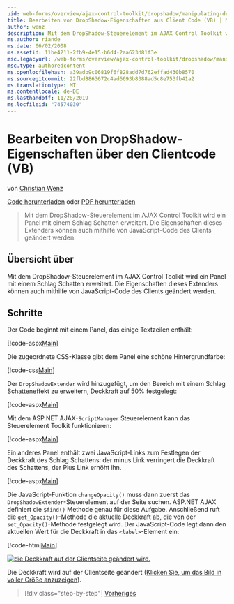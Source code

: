 ```yaml
---
uid: web-forms/overview/ajax-control-toolkit/dropshadow/manipulating-dropshadow-properties-from-client-code-vb
title: Bearbeiten von DropShadow-Eigenschaften aus Client Code (VB) | Microsoft-Dokumentation
author: wenz
description: Mit dem DropShadow-Steuerelement im AJAX Control Toolkit wird ein Panel mit einem Schlag Schatten erweitert. Die Eigenschaften dieses Extenders können auch mithilfe des Client-JavaScrip geändert werden...
ms.author: riande
ms.date: 06/02/2008
ms.assetid: 11be4211-2fb9-4e15-b6d4-2aa623d81f3e
msc.legacyurl: /web-forms/overview/ajax-control-toolkit/dropshadow/manipulating-dropshadow-properties-from-client-code-vb
msc.type: authoredcontent
ms.openlocfilehash: a39adb9c06819f6f828add7d762effad430b8570
ms.sourcegitcommit: 22fbd8863672c4ad6693b8388ad5c8e753fb41a2
ms.translationtype: MT
ms.contentlocale: de-DE
ms.lasthandoff: 11/28/2019
ms.locfileid: "74574030"
---
```

# <a name="manipulating-dropshadow-properties-from-client-code-vb"></a>Bearbeiten von DropShadow-Eigenschaften über den Clientcode (VB)

von [Christian Wenz](https://github.com/wenz)

[Code herunterladen](https://download.microsoft.com/download/5/1/6/51652a81-500b-4f6b-88d3-617103e7941e/DropShadow2.vb.zip) oder [PDF herunterladen](https://download.microsoft.com/download/b/6/a/b6ae89ee-df69-4c87-9bfb-ad1eb2b23373/dropshadow2VB.pdf)

> Mit dem DropShadow-Steuerelement im AJAX Control Toolkit wird ein Panel mit einem Schlag Schatten erweitert. Die Eigenschaften dieses Extenders können auch mithilfe von JavaScript-Code des Clients geändert werden.

## <a name="overview"></a>Übersicht über

Mit dem DropShadow-Steuerelement im AJAX Control Toolkit wird ein Panel mit einem Schlag Schatten erweitert. Die Eigenschaften dieses Extenders können auch mithilfe von JavaScript-Code des Clients geändert werden.

## <a name="steps"></a>Schritte

Der Code beginnt mit einem Panel, das einige Textzeilen enthält:

[!code-aspx[Main](manipulating-dropshadow-properties-from-client-code-vb/samples/sample1.aspx)]

Die zugeordnete CSS-Klasse gibt dem Panel eine schöne Hintergrundfarbe:

[!code-css[Main](manipulating-dropshadow-properties-from-client-code-vb/samples/sample2.css)]

Der `DropShadowExtender` wird hinzugefügt, um den Bereich mit einem Schlag Schatteneffekt zu erweitern, Deckkraft auf 50% festgelegt:

[!code-aspx[Main](manipulating-dropshadow-properties-from-client-code-vb/samples/sample3.aspx)]

Mit dem ASP.NET AJAX-`ScriptManager` Steuerelement kann das Steuerelement Toolkit funktionieren:

[!code-aspx[Main](manipulating-dropshadow-properties-from-client-code-vb/samples/sample4.aspx)]

Ein anderes Panel enthält zwei JavaScript-Links zum Festlegen der Deckkraft des Schlag Schattens: der minus Link verringert die Deckkraft des Schattens, der Plus Link erhöht ihn.

[!code-aspx[Main](manipulating-dropshadow-properties-from-client-code-vb/samples/sample5.aspx)]

Die JavaScript-Funktion `changeOpacity()` muss dann zuerst das `DropShadowExtender`-Steuerelement auf der Seite suchen. ASP.NET AJAX definiert die `$find()` Methode genau für diese Aufgabe. Anschließend ruft die `get_Opacity()`-Methode die aktuelle Deckkraft ab, die von der `set_Opacity()`-Methode festgelegt wird. Der JavaScript-Code legt dann den aktuellen Wert für die Deckkraft in das `<label>`-Element ein:

[!code-html[Main](manipulating-dropshadow-properties-from-client-code-vb/samples/sample6.html)]

[![die Deckkraft auf der Clientseite geändert wird.](manipulating-dropshadow-properties-from-client-code-vb/_static/image2.png)](manipulating-dropshadow-properties-from-client-code-vb/_static/image1.png)

Die Deckkraft wird auf der Clientseite geändert ([Klicken Sie, um das Bild in voller Größe anzuzeigen](manipulating-dropshadow-properties-from-client-code-vb/_static/image3.png)).

> [!div class="step-by-step"]
> [Vorheriges](adjusting-the-z-index-of-a-dropshadow-vb.md)
